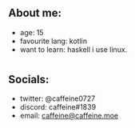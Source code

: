 ## About me:
- age: 15
- favourite lang: kotlin
- want to learn: haskell
i use linux.
#

## Socials:
- twitter: @caffeine0727
- discord: caffeine#1839
- email: caffeine@caffeine.moe

#
